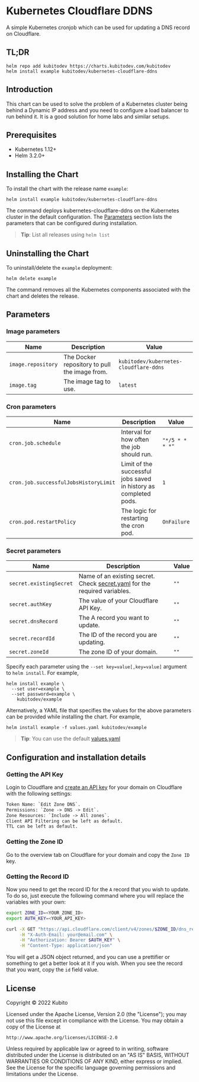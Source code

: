 # Kubernetes Cloudflare DDNS

A simple Kubernetes cronjob which can be used for updating a DNS record on Cloudflare.

## TL;DR

```console
helm repo add kubitodev https://charts.kubitodev.com/kubitodev
helm install example kubitodev/kubernetes-cloudflare-ddns
```

## Introduction

This chart can be used to solve the problem of a Kubernetes cluster being behind a Dynamic IP address and you need to configure a load balancer to run behind it. It is a good solution for home labs and similar setups.

## Prerequisites

- Kubernetes 1.12+
- Helm 3.2.0+

## Installing the Chart

To install the chart with the release name `example`:

```console
helm install example kubitodev/kubernetes-cloudflare-ddns
```

The command deploys kubernetes-cloudflare-ddns on the Kubernetes cluster in the default configuration. The [Parameters](#parameters) section lists the parameters that can be configured during installation.

> **Tip**: List all releases using `helm list`

## Uninstalling the Chart

To uninstall/delete the `example` deployment:

```console
helm delete example
```

The command removes all the Kubernetes components associated with the chart and deletes the release.

## Parameters

### Image parameters

| Name               | Description                                   | Value                                  |
| ------------------ | --------------------------------------------- | -------------------------------------- |
| `image.repository` | The Docker repository to pull the image from. | `kubitodev/kubernetes-cloudflare-ddns` |
| `image.tag`        | The image tag to use.                         | `latest`                               |


### Cron parameters

| Name                                  | Description                                                      | Value           |
| ------------------------------------- | ---------------------------------------------------------------- | --------------- |
| `cron.job.schedule`                   | Interval for how often the job should run.                       | `"*/5 * * * *"` |
| `cron.job.successfulJobsHistoryLimit` | Limit of the successful jobs saved in history as completed pods. | `1`             |
| `cron.pod.restartPolicy`              | The logic for restarting the cron pod.                           | `OnFailure`     |


### Secret parameters

| Name                    | Description                                                                                                                                                                                | Value |
| ----------------------- | ------------------------------------------------------------------------------------------------------------------------------------------------------------------------------------------ | ----- |
| `secret.existingSecret` | Name of an existing secret. Check [secret.yaml](https://artifacthub.io/packages/helm/kubitodev/kubernetes-cloudflare-ddns?modal=template&template=secret.yaml) for the required variables. | `""`  |
| `secret.authKey`        | The value of your Cloudflare API Key.                                                                                                                                                      | `""`  |
| `secret.dnsRecord`      | The A record you want to update.                                                                                                                                                           | `""`  |
| `secret.recordId`       | The ID of the record you are updating.                                                                                                                                                     | `""`  |
| `secret.zoneId`         | The zone ID of your domain.                                                                                                                                                                | `""`  |


Specify each parameter using the `--set key=value[,key=value]` argument to `helm install`. For example,

```console
helm install example \
  --set user=example \
  --set password=example \
    kubitodev/example
```

Alternatively, a YAML file that specifies the values for the above parameters can be provided while installing the chart. For example,

```console
helm install example -f values.yaml kubitodev/example
```

> **Tip**: You can use the default [values.yaml](values.yaml)

## Configuration and installation details

### Getting the API Key

Login to Cloudflare and [create an API key](https://dash.cloudflare.com/profile/api-tokens) for your domain on Cloudflare with the following settings:

```txt
Token Name: `Edit Zone DNS`.
Permissions: `Zone -> DNS -> Edit`.
Zone Resources: `Include -> All zones`.
Client API Filtering can be left as default.
TTL can be left as default.
```

### Getting the Zone ID

Go to the overview tab on Cloudflare for your domain and copy the `Zone ID` key.

### Getting the Record ID

Now you need to get the record ID for the `A` record that you wish to update. To do so, just execute the following command where you will replace the variables with your own:

```bash
export ZONE_ID=<YOUR_ZONE_ID>
export AUTH_KEY=<YOUR_API_KEY>

curl -X GET "https://api.cloudflare.com/client/v4/zones/$ZONE_ID/dns_records?type=A" \
     -H "X-Auth-Email: your@email.com" \
     -H "Authorization: Bearer $AUTH_KEY" \
     -H "Content-Type: application/json"
```

You will get a JSON object returned, and you can use a prettifier or something to get a better look at it if you wish. When you see the record that you want, copy the `id` field value.

## License

Copyright &copy; 2022 Kubito

Licensed under the Apache License, Version 2.0 (the "License");
you may not use this file except in compliance with the License.
You may obtain a copy of the License at

    http://www.apache.org/licenses/LICENSE-2.0

Unless required by applicable law or agreed to in writing, software
distributed under the License is distributed on an "AS IS" BASIS,
WITHOUT WARRANTIES OR CONDITIONS OF ANY KIND, either express or implied.
See the License for the specific language governing permissions and
limitations under the License.
